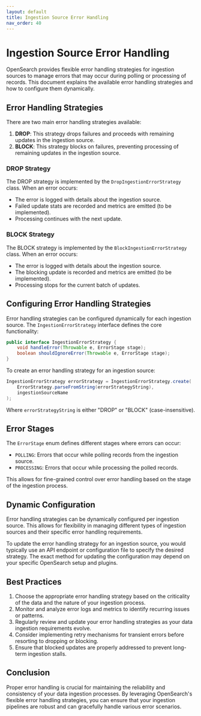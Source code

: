 ```yaml
---
layout: default
title: Ingestion Source Error Handling
nav_order: 40
---
```


# Ingestion Source Error Handling

OpenSearch provides flexible error handling strategies for ingestion sources to manage errors that may occur during polling or processing of records. This document explains the available error handling strategies and how to configure them dynamically.

## Error Handling Strategies

There are two main error handling strategies available:

1. **DROP**: This strategy drops failures and proceeds with remaining updates in the ingestion source.
2. **BLOCK**: This strategy blocks on failures, preventing processing of remaining updates in the ingestion source.

### DROP Strategy

The DROP strategy is implemented by the `DropIngestionErrorStrategy` class. When an error occurs:

- The error is logged with details about the ingestion source.
- Failed update stats are recorded and metrics are emitted (to be implemented).
- Processing continues with the next update.

### BLOCK Strategy

The BLOCK strategy is implemented by the `BlockIngestionErrorStrategy` class. When an error occurs:

- The error is logged with details about the ingestion source.
- The blocking update is recorded and metrics are emitted (to be implemented).
- Processing stops for the current batch of updates.

## Configuring Error Handling Strategies

Error handling strategies can be configured dynamically for each ingestion source. The `IngestionErrorStrategy` interface defines the core functionality:

```java
public interface IngestionErrorStrategy {
    void handleError(Throwable e, ErrorStage stage);
    boolean shouldIgnoreError(Throwable e, ErrorStage stage);
}
```

To create an error handling strategy for an ingestion source:

```java
IngestionErrorStrategy errorStrategy = IngestionErrorStrategy.create(
    ErrorStrategy.parseFromString(errorStrategyString),
    ingestionSourceName
);
```

Where `errorStrategyString` is either "DROP" or "BLOCK" (case-insensitive).

## Error Stages

The `ErrorStage` enum defines different stages where errors can occur:

- `POLLING`: Errors that occur while polling records from the ingestion source.
- `PROCESSING`: Errors that occur while processing the polled records.

This allows for fine-grained control over error handling based on the stage of the ingestion process.

## Dynamic Configuration

Error handling strategies can be dynamically configured per ingestion source. This allows for flexibility in managing different types of ingestion sources and their specific error handling requirements.

To update the error handling strategy for an ingestion source, you would typically use an API endpoint or configuration file to specify the desired strategy. The exact method for updating the configuration may depend on your specific OpenSearch setup and plugins.

## Best Practices

1. Choose the appropriate error handling strategy based on the criticality of the data and the nature of your ingestion process.
2. Monitor and analyze error logs and metrics to identify recurring issues or patterns.
3. Regularly review and update your error handling strategies as your data ingestion requirements evolve.
4. Consider implementing retry mechanisms for transient errors before resorting to dropping or blocking.
5. Ensure that blocked updates are properly addressed to prevent long-term ingestion stalls.

## Conclusion

Proper error handling is crucial for maintaining the reliability and consistency of your data ingestion processes. By leveraging OpenSearch's flexible error handling strategies, you can ensure that your ingestion pipelines are robust and can gracefully handle various error scenarios.